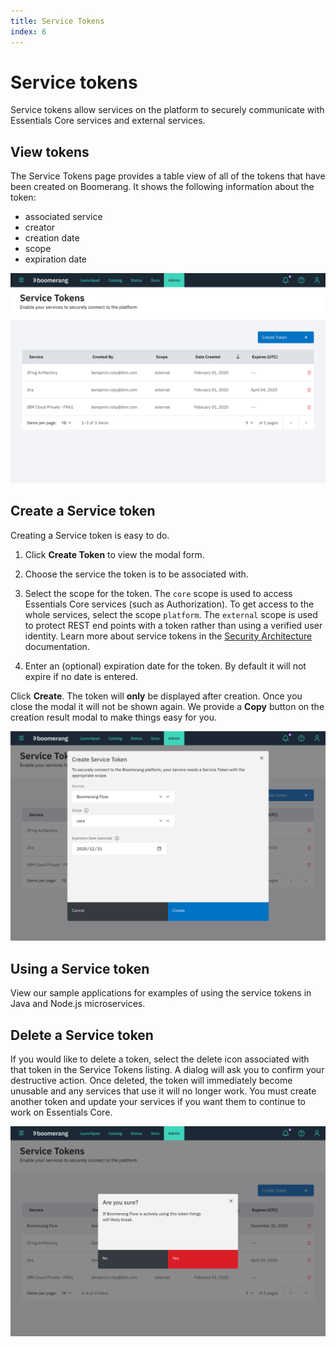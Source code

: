 ```yaml
---
title: Service Tokens
index: 6
---
```


# Service tokens

Service tokens allow services on the platform to securely communicate with Essentials Core services and external services.

## View tokens

The Service Tokens page provides a table view of all of the tokens that have been created on Boomerang. It shows the following information about the token:

- associated service
- creator
- creation date
- scope
- expiration date

![View Tokens](./assets/img/service-tokens/viewtokens.png)

## Create a Service token

Creating a Service token is easy to do.

1. Click **Create Token** to view the modal form.

2. Choose the service the token is to be associated with.

3. Select the scope for the token. The `core` scope is used to access Essentials Core services (such as Authorization). To get access to the whole services, select the scope `platform`. The `external` scope is used to protect REST end points with a token rather than using a verified user identity. Learn more about service tokens in the [Security Architecture](/boomerang/architecture/security) documentation.

4. Enter an (optional) expiration date for the token. By default it will not expire if no date is entered.

Click **Create**. The token will **only** be displayed after creation. Once you close the modal it will not be shown again. We provide a **Copy** button on the creation result modal to make things easy for you.

![Create Token](./assets/img/service-tokens/createtoken.png)

## Using a Service token

View our sample applications for examples of using the service tokens in Java and Node.js microservices.

## Delete a Service token

If you would like to delete a token, select the delete icon associated with that token in the Service Tokens listing. A dialog will ask you to confirm your destructive action. Once deleted, the token will immediately become unusable and any services that use it will no longer work. You must create another token and update your services if you want them to continue to work on Essentials Core.

![Delete Token](./assets/img/service-tokens/deletetoken.png)
